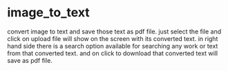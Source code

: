 # image_to_text
convert image to text and save those text as pdf file.
just select the file and click on upload file will show on the screen with its converted text.
in right hand side there is a search option available for searching any work or text from that converted text.
and on click to download that converted text will save as pdf file.

